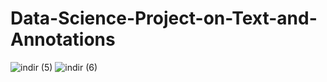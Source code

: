# Data-Science-Project-on-Text-and-Annotations
![indir (5)](https://user-images.githubusercontent.com/97463861/209210734-285e8e4f-a05f-4b5a-b13a-4835974adedf.png)
![indir (6)](https://user-images.githubusercontent.com/97463861/209210790-159500ea-56c1-482f-af4a-f88801d19d7e.png)
